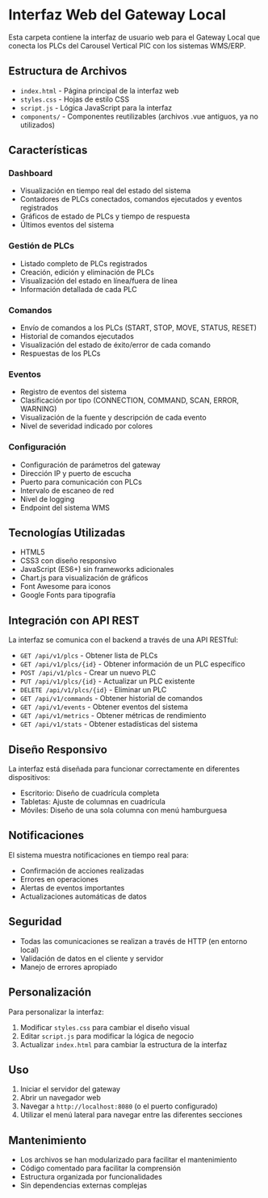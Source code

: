 # Interfaz Web del Gateway Local

Esta carpeta contiene la interfaz de usuario web para el Gateway Local que conecta los PLCs del Carousel Vertical PIC con los sistemas WMS/ERP.

## Estructura de Archivos

- `index.html` - Página principal de la interfaz web
- `styles.css` - Hojas de estilo CSS
- `script.js` - Lógica JavaScript para la interfaz
- `components/` - Componentes reutilizables (archivos .vue antiguos, ya no utilizados)

## Características

### Dashboard

- Visualización en tiempo real del estado del sistema
- Contadores de PLCs conectados, comandos ejecutados y eventos registrados
- Gráficos de estado de PLCs y tiempo de respuesta
- Últimos eventos del sistema

### Gestión de PLCs

- Listado completo de PLCs registrados
- Creación, edición y eliminación de PLCs
- Visualización del estado en línea/fuera de línea
- Información detallada de cada PLC

### Comandos

- Envío de comandos a los PLCs (START, STOP, MOVE, STATUS, RESET)
- Historial de comandos ejecutados
- Visualización del estado de éxito/error de cada comando
- Respuestas de los PLCs

### Eventos

- Registro de eventos del sistema
- Clasificación por tipo (CONNECTION, COMMAND, SCAN, ERROR, WARNING)
- Visualización de la fuente y descripción de cada evento
- Nivel de severidad indicado por colores

### Configuración

- Configuración de parámetros del gateway
- Dirección IP y puerto de escucha
- Puerto para comunicación con PLCs
- Intervalo de escaneo de red
- Nivel de logging
- Endpoint del sistema WMS

## Tecnologías Utilizadas

- HTML5
- CSS3 con diseño responsivo
- JavaScript (ES6+) sin frameworks adicionales
- Chart.js para visualización de gráficos
- Font Awesome para iconos
- Google Fonts para tipografía

## Integración con API REST

La interfaz se comunica con el backend a través de una API RESTful:

- `GET /api/v1/plcs` - Obtener lista de PLCs
- `GET /api/v1/plcs/{id}` - Obtener información de un PLC específico
- `POST /api/v1/plcs` - Crear un nuevo PLC
- `PUT /api/v1/plcs/{id}` - Actualizar un PLC existente
- `DELETE /api/v1/plcs/{id}` - Eliminar un PLC
- `GET /api/v1/commands` - Obtener historial de comandos
- `GET /api/v1/events` - Obtener eventos del sistema
- `GET /api/v1/metrics` - Obtener métricas de rendimiento
- `GET /api/v1/stats` - Obtener estadísticas del sistema

## Diseño Responsivo

La interfaz está diseñada para funcionar correctamente en diferentes dispositivos:

- Escritorio: Diseño de cuadrícula completa
- Tabletas: Ajuste de columnas en cuadrícula
- Móviles: Diseño de una sola columna con menú hamburguesa

## Notificaciones

El sistema muestra notificaciones en tiempo real para:

- Confirmación de acciones realizadas
- Errores en operaciones
- Alertas de eventos importantes
- Actualizaciones automáticas de datos

## Seguridad

- Todas las comunicaciones se realizan a través de HTTP (en entorno local)
- Validación de datos en el cliente y servidor
- Manejo de errores apropiado

## Personalización

Para personalizar la interfaz:

1. Modificar `styles.css` para cambiar el diseño visual
2. Editar `script.js` para modificar la lógica de negocio
3. Actualizar `index.html` para cambiar la estructura de la interfaz

## Uso

1. Iniciar el servidor del gateway
2. Abrir un navegador web
3. Navegar a `http://localhost:8080` (o el puerto configurado)
4. Utilizar el menú lateral para navegar entre las diferentes secciones

## Mantenimiento

- Los archivos se han modularizado para facilitar el mantenimiento
- Código comentado para facilitar la comprensión
- Estructura organizada por funcionalidades
- Sin dependencias externas complejas

